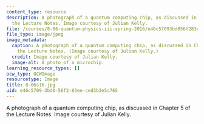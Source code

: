 ```yaml
---
content_type: resource
description: A photograph of a quantum computing chip, as discussed in Chapter 5 of
  the Lecture Notes. Image courtesy of Julian Kelly.
file: /courses/8-06-quantum-physics-iii-spring-2016/e46c57093bd056f283eeced3b3e5c765_8-06s16.jpg
file_type: image/jpeg
image_metadata:
  caption: A photograph of a quantum computing chip, as discussed in Chapter 5 of
    the Lecture Notes. (Image courtesy of Julian Kelly.)
  credit: Image courtesy of Julian Kelly.
  image-alt: A photo of a microchip.
learning_resource_types: []
ocw_type: OCWImage
resourcetype: Image
title: 8-06s16.jpg
uid: e46c5709-3bd0-56f2-83ee-ced3b3e5c765
---
```

A photograph of a quantum computing chip, as discussed in Chapter 5 of the Lecture Notes. Image courtesy of Julian Kelly.

